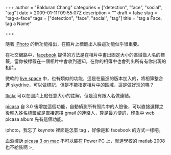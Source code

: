 +++
author = "Balduran Chang"
categories = ["detection", "face", "social", "tag"]
date = 2009-01-11T09:55:07Z
description = ""
draft = false
slug = "tag-a-face"
tags = ["detection", "face", "social", "tag"]
title = "tag a Face, tag a Name"

+++


隨著 [iPhoto](http://www.apple.com/ilife/iphoto/) 的新功能推出，在照片上標籤出人臉這功能似乎很重要。

在社交網路中，[facebook](http://www.facebook.com/) 提供的方法是在相片中畫出固定大小的區域做人名的標籤，當你被標籤在一個相片中會收到通知，在你的相簿中也會列出所有有你出現的相片。

微軟的 [live space](http://home.spaces.live.com/) 中，也有類似的功能，這是在最進的版本加入的，將相簿整合進 [skydrive](http://skydrive.live.com/)，可以做標記，但是不能指定相片中的區域，這是做好玩的嗎？

[flickr](http://www.flickr.com/) 可以在圖片上貼任意大小的註解，但是沒有跟人名做連結。

[picasa](http://picasa.google.com.tw/) 自 3.0 後增加這個功能，自動偵測所有照片中的人臉後，可以直接選擇之後輸入[姓名標籤](http://picasa.google.com/support/bin/answer.py?hl=b5&answer=93973)或是直接選擇 gmail 的連絡人，算是最方便的，印象中 web picasa album 先有這個功能。

iphoto，我忘了 keynote 裡面是怎麼 tag ，好像是和 facebook 的方式一樣吧。

血淚控訴 [picasa 3 on mac](http://picasa.google.com.tw/mac/) 不可以裝在 Power PC 上，就連學校的 matlab 2008 也不給裝啊 >_

